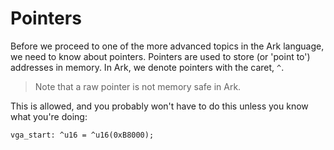 # Pointers
Before we proceed to one of the more advanced topics in the Ark language, we
need to know about pointers. Pointers are used to store (or 'point to')
addresses in memory. In Ark, we denote pointers with the caret, `^`.

> Note that a raw pointer is not memory safe in Ark.

This is allowed, and you probably won't have to do this unless you know what
you're doing:

    vga_start: ^u16 = ^u16(0xB8000);